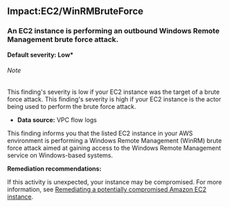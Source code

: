Impact:EC2/WinRMBruteForce
--------------------------


### An EC2 instance is performing an outbound Windows Remote Management brute force attack.


**Default severity: Low\***


###### Note

This finding's severity is low if your EC2 instance was the target of a brute force attack. This finding's severity is high if your EC2 instance is the actor being used to perform the brute force attack.


 * **Data source:** VPC flow logs

This finding informs you that the listed EC2 instance in your AWS environment is performing a Windows Remote Management (WinRM) brute force attack aimed at gaining access to the Windows Remote Management service on Windows\-based systems.


**Remediation recommendations:**


If this activity is unexpected, your instance may be compromised. For more information, see [Remediating a potentially compromised Amazon EC2 instance](https://docs.aws.amazon.com/guardduty/latest/ug/compromised-ec2.html).

